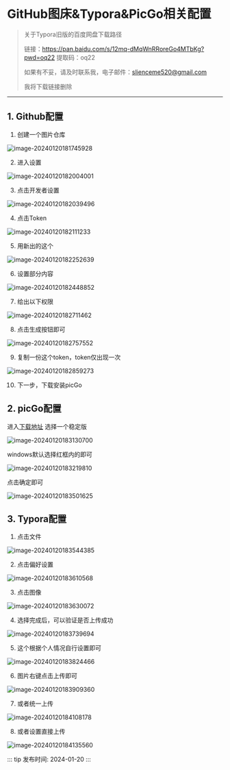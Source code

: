 # GitHub图床&Typora&PicGo相关配置

> 关于Typora旧版的百度网盘下载路径
>
> 链接：https://pan.baidu.com/s/12mq-dMqWnRRoreGo4MTbKg?pwd=oq22 
> 提取码：oq22
>
> 如果有不妥，请及时联系我，电子邮件：[slienceme520@gmail.com](mailto:slienceme520@gmail.com)
>
> 我将下载链接删除

---

## 1. Github配置

1. 创建一个图片仓库

![image-20240120181745928](https://raw.githubusercontent.com/slience-me/picGo/master/images/image-20240120181745928.png)

2. 进入设置

![image-20240120182004001](https://raw.githubusercontent.com/slience-me/picGo/master/images/image-20240120182004001.png)

3. 点击开发者设置

![image-20240120182039496](https://raw.githubusercontent.com/slience-me/picGo/master/images/image-20240120182039496.png)

4. 点击Token

![image-20240120182111233](https://raw.githubusercontent.com/slience-me/picGo/master/images/image-20240120182111233.png)

5. 用新出的这个

![image-20240120182252639](https://raw.githubusercontent.com/slience-me/picGo/master/images/image-20240120182252639.png)

6. 设置部分内容

![image-20240120182448852](https://raw.githubusercontent.com/slience-me/picGo/master/images/image-20240120182448852.png)

7. 给出以下权限

![image-20240120182711462](https://raw.githubusercontent.com/slience-me/picGo/master/images/image-20240120182711462.png)

8. 点击生成按钮即可

![image-20240120182757552](https://raw.githubusercontent.com/slience-me/picGo/master/images/image-20240120182757552.png)

9. 复制一份这个token，token仅出现一次

![image-20240120182859273](https://raw.githubusercontent.com/slience-me/picGo/master/images/image-20240120182859273.png)

10. 下一步，下载安装picGo



## 2. picGo配置

进入[下载地址](https://github.com/Molunerfinn/PicGo/releases) 选择一个稳定版

![image-20240120183130700](https://raw.githubusercontent.com/slience-me/picGo/master/images/image-20240120183130700.png)

windows默认选择红框内的即可

![image-20240120183219810](https://raw.githubusercontent.com/slience-me/picGo/master/images/image-20240120183219810.png)

点击确定即可

![image-20240120183501625](https://raw.githubusercontent.com/slience-me/picGo/master/images/image-20240120183501625.png)

## 3. Typora配置

1. 点击文件

![image-20240120183544385](https://raw.githubusercontent.com/slience-me/picGo/master/images/image-20240120183544385.png)

2. 点击偏好设置

![image-20240120183610568](https://raw.githubusercontent.com/slience-me/picGo/master/images/image-20240120183610568.png)

3. 点击图像

![image-20240120183630072](https://raw.githubusercontent.com/slience-me/picGo/master/images/image-20240120183630072.png)

4. 选择完成后，可以验证是否上传成功

![image-20240120183739694](https://raw.githubusercontent.com/slience-me/picGo/master/images/image-20240120183739694.png)

5. 这个根据个人情况自行设置即可

![image-20240120183824466](https://raw.githubusercontent.com/slience-me/picGo/master/images/image-20240120183824466.png)

6. 图片右键点击上传即可

![image-20240120183909360](https://raw.githubusercontent.com/slience-me/picGo/master/images/image-20240120183909360.png)

7. 或者统一上传

![image-20240120184108178](https://raw.githubusercontent.com/slience-me/picGo/master/images/image-20240120184108178.png)

8. 或者设置直接上传

![image-20240120184135560](https://raw.githubusercontent.com/slience-me/picGo/master/images/image-20240120184135560.png)

::: tip 发布时间:
2024-01-20
:::
